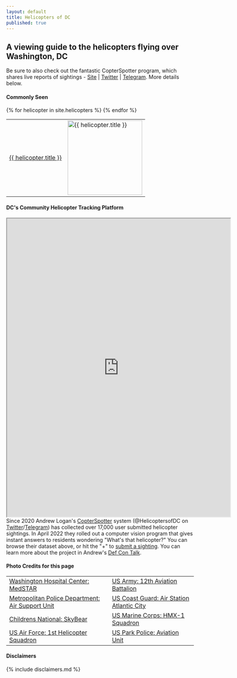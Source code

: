 ```yaml
---
layout: default
title: Helicopters of DC
published: true
---
```


## A viewing guide to the helicopters flying over Washington, DC

Be sure to also check out the fantastic CopterSpotter program, which shares live reports of sightings - [Site](https://map.copterspotter.com/) | [Twitter](https://twitter.com/HelicoptersofDC) | [Telegram](https://t.me/s/helicoptersofdc).  More details below.  

#### Commonly Seen

<table style="width:100%">
  {% for helicopter in site.helicopters %}
    <tr>
      <td>
        <a href="{{ helicopter.url | absolute_url }}">{{ helicopter.title }}</a>
      </td>
      <td>
        <img src="{{ helicopter.image | absolute_url }}" alt="{{ helicopter.title }}" width="200">
      </td>
    </tr>
  {% endfor %}
</table>

#### DC's Community Helicopter Tracking Platform

<iframe loading="lazy" src="https://map.copterspotter.com/" title="CopterSpotter" width=600 height=800></iframe>
Since 2020 Andrew Logan's <a href="https://map.copterspotter.com" target="_blank">CopterSpotter</a> system (@HelicoptersofDC on <a href="https://twitter.com/helicoptersofdc" target="_blank">Twitter</a>/<a href="https://t.me/s/helicoptersofdc" target="_blank">Telegram</a>) has collected over 17,000 user submitted helicopter sightings. In April 2022 they rolled out a computer vision program that gives instant answers to residents wondering "What's that helicopter?" You can browse their dataset above, or hit the "+" to <a href="https://map.copterspotter.com/form">submit a sighting</a>. You can learn more about the project in Andrew's <a href="https://www.youtube.com/watch?v=KYuBf2HpXJg" target="_blank">Def Con Talk</a>.

#### Photo Credits for this page


 <table style="width:100%">
  <tr>
    <td><a href="https://www.flickr.com/photos//20295326276/in/photostream/" target="_blank">Washington Hospital Center: MedSTAR</a></td>
    <td><a href="https://foxtrotalpha.jalopnik.com/these-elite-military-helicopter-units-fly-washingtons-p-1704260996" target="_blank">US Army: 12th Aviation Battalion</a></td>
  </tr>
   <tr>
    <td><a href="https://www.flickr.com/photos/ep_jhu/35266792364/in/photostream/" target="_blank">Metropolitan Police Department: Air Support Unit</a></td>
    <td><a href="https://en.wikipedia.org/wiki/File:USCG_HH-65C.jpg" target="_blank">US Coast Guard: Air Station Atlantic City</a></td>
  </tr>
   <tr>
    <td><a href="http://www.fbch.capmed.mil/newsroom/20130819_01.aspx" target="_blank">Childrens National: SkyBear</a></td>
    <td><a href="https://en.wikipedia.org/wiki/Marine_One#/media/File:VH-3D_Marine_One_over_Washington_DC_May_2005.jpg" target="_blank">US Marine Corps: HMX-1 Squadron</a></td>
  </tr>
   <tr>
    <td><a href="https://commons.wikimedia.org/wiki/Category:1st_Helicopter_Squadron_(United_States_Air_Force)#/media/File:141021-F-CX842-001_The_first_ex-USMC_UH-1N_for_1HS_lands_at_Andrews.jpg" target="_blank">US Air Force: 1st Helicopter Squadron</a></td>
    <td><a href="https://en.wikipedia.org/wiki/File:U.S._Park_Police_helicopter.JPG" target="_blank">US Park Police: Aviation Unit</a></td>
  </tr>
</table>



#### Disclaimers

{% include disclaimers.md %}
